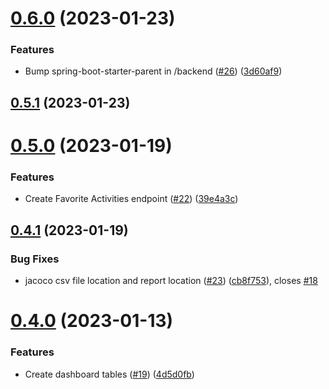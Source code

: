 # [0.6.0](https://github.com/bcgov/nr-spar-backend/compare/v0.5.1...v0.6.0) (2023-01-23)


### Features

* Bump spring-boot-starter-parent in /backend ([#26](https://github.com/bcgov/nr-spar-backend/issues/26)) ([3d60af9](https://github.com/bcgov/nr-spar-backend/commit/3d60af906f2f0d630d3294103ee590ef4f074038))



## [0.5.1](https://github.com/bcgov/nr-spar-backend/compare/v0.5.0...v0.5.1) (2023-01-23)



# [0.5.0](https://github.com/bcgov/nr-spar-backend/compare/v0.4.1...v0.5.0) (2023-01-19)


### Features

* Create Favorite Activities endpoint ([#22](https://github.com/bcgov/nr-spar-backend/issues/22)) ([39e4a3c](https://github.com/bcgov/nr-spar-backend/commit/39e4a3c03f5387b381ccf1a3ba5c4d91cae9d4da))



## [0.4.1](https://github.com/bcgov/nr-spar-backend/compare/v0.4.0...v0.4.1) (2023-01-19)


### Bug Fixes

* jacoco csv file location and report location ([#23](https://github.com/bcgov/nr-spar-backend/issues/23)) ([cb8f753](https://github.com/bcgov/nr-spar-backend/commit/cb8f753377e38d86ccb03f4c56e66fa3229180d4)), closes [#18](https://github.com/bcgov/nr-spar-backend/issues/18)



# [0.4.0](https://github.com/bcgov/nr-spar-backend/compare/v0.3.3...v0.4.0) (2023-01-13)


### Features

* Create dashboard tables ([#19](https://github.com/bcgov/nr-spar-backend/issues/19)) ([4d5d0fb](https://github.com/bcgov/nr-spar-backend/commit/4d5d0fb120c71a9bfb23f7ecc12865c38d9c22d4))



